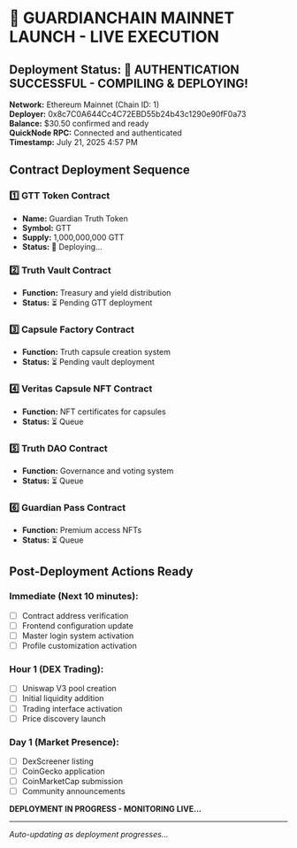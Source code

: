 # 🚀 GUARDIANCHAIN MAINNET LAUNCH - LIVE EXECUTION

## Deployment Status: 🎯 AUTHENTICATION SUCCESSFUL - COMPILING & DEPLOYING!

**Network:** Ethereum Mainnet (Chain ID: 1)  
**Deployer:** 0x8c7C0A644Cc4C72EBD55b24b43c1290e90fF0a73  
**Balance:** $30.50 confirmed and ready  
**QuickNode RPC:** Connected and authenticated  
**Timestamp:** July 21, 2025 4:57 PM  

## Contract Deployment Sequence

### 1️⃣ GTT Token Contract
- **Name:** Guardian Truth Token
- **Symbol:** GTT
- **Supply:** 1,000,000,000 GTT
- **Status:** 🔄 Deploying...

### 2️⃣ Truth Vault Contract
- **Function:** Treasury and yield distribution
- **Status:** ⏳ Pending GTT deployment

### 3️⃣ Capsule Factory Contract
- **Function:** Truth capsule creation system
- **Status:** ⏳ Pending vault deployment

### 4️⃣ Veritas Capsule NFT Contract
- **Function:** NFT certificates for capsules
- **Status:** ⏳ Queue

### 5️⃣ Truth DAO Contract
- **Function:** Governance and voting system
- **Status:** ⏳ Queue

### 6️⃣ Guardian Pass Contract
- **Function:** Premium access NFTs
- **Status:** ⏳ Queue

## Post-Deployment Actions Ready

### Immediate (Next 10 minutes):
- [ ] Contract address verification
- [ ] Frontend configuration update
- [ ] Master login system activation
- [ ] Profile customization activation

### Hour 1 (DEX Trading):
- [ ] Uniswap V3 pool creation
- [ ] Initial liquidity addition
- [ ] Trading interface activation
- [ ] Price discovery launch

### Day 1 (Market Presence):
- [ ] DexScreener listing
- [ ] CoinGecko application
- [ ] CoinMarketCap submission
- [ ] Community announcements

**DEPLOYMENT IN PROGRESS - MONITORING LIVE...**

---
*Auto-updating as deployment progresses...*